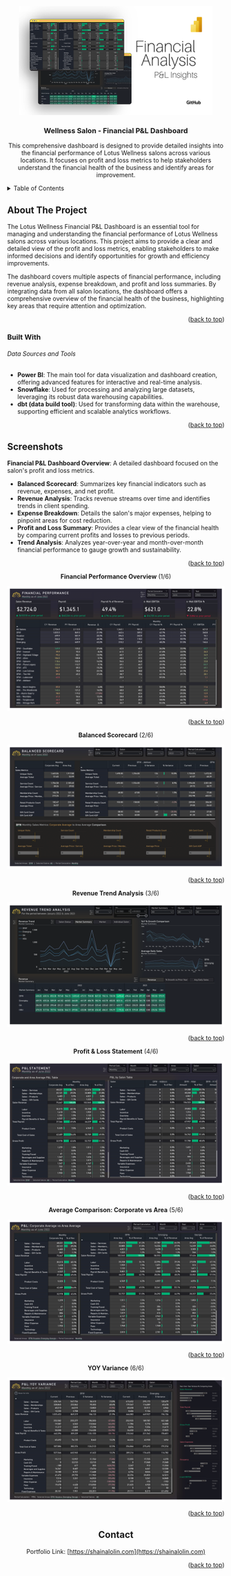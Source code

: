 <div id="top"></div>

<!-- PROJECT LOGO -->
<br />
<div align="center">
  <a href="https://github.com/slaisha/power-bi-finance-salon">
    <img src="images/Financial Thumbnail.png" alt="Logo" width="450">
  </a>

<h3 align="center">Wellness Salon - Financial P&L Dashboard</h3>

  <p align="center">

This comprehensive dashboard is designed to provide detailed insights into the financial performance of Lotus Wellness salons across various locations. It focuses on profit and loss metrics to help stakeholders understand the financial health of the business and identify areas for improvement.

  </p>
</div>



<!-- TABLE OF CONTENTS -->
<details>
  <summary>Table of Contents</summary>
  <ol>
    <li><a href="#about-the-project">About the Project</a></li>
    <li><a href="#built-with">Built With</a></li>
    <li><a href="#screenshots">Screenshots</a></li>
    <li><a href="#contact">Contact</a></li>
  </ol>
</details>



<!-- ABOUT THE PROJECT -->
## About The Project

<!-- [![Product Name Screen Shot][product-screenshot]](https://example.com) -->

The Lotus Wellness Financial P&L Dashboard is an essential tool for managing and understanding the financial performance of Lotus Wellness salons across various locations. This project aims to provide a clear and detailed view of the profit and loss metrics, enabling stakeholders to make informed decisions and identify opportunities for growth and efficiency improvements. 

The dashboard covers multiple aspects of financial performance, including revenue analysis, expense breakdown, and profit and loss summaries. By integrating data from all salon locations, the dashboard offers a comprehensive overview of the financial health of the business, highlighting key areas that require attention and optimization.

<p align="right">(<a href="#top">back to top</a>)</p>



### Built With
###### Data Sources and Tools
* **Power BI**: The main tool for data visualization and dashboard creation, offering advanced features for interactive and real-time analysis.
* **Snowflake**: Used for processing and analyzing large datasets, leveraging its robust data warehousing capabilities.
* **dbt (data build tool)**: Used for transforming data within the warehouse, supporting efficient and scalable analytics workflows.



<!-- 
* [React.js](https://reactjs.org/)
* [Vue.js](https://vuejs.org/)
* [Angular](https://angular.io/)
* [Svelte](https://svelte.dev/)
* [Laravel](https://laravel.com)
* [Bootstrap](https://getbootstrap.com)
* [JQuery](https://jquery.com) -->

<p align="right">(<a href="#top">back to top</a>)</p>



<!-- SCREENSHOTS -->
## Screenshots


**Financial P&L Dashboard Overview**: A detailed dashboard focused on the salon's profit and loss metrics.
- **Balanced Scorecard**: Summarizes key financial indicators such as revenue, expenses, and net profit.
- **Revenue Analysis**: Tracks revenue streams over time and identifies trends in client spending.
- **Expense Breakdown**: Details the salon's major expenses, helping to pinpoint areas for cost reduction.
- **Profit and Loss Summary**: Provides a clear view of the financial health by comparing current profits and losses to previous periods.
- **Trend Analysis**: Analyzes year-over-year and month-over-month financial performance to gauge growth and sustainability.



<p align="right">(<a href="#top">back to top</a>)</p>

<!-- Image Stack with GitHub Links -->
<div align="center">

<!-- Image with GitHub Link -->
<b>Financial Performance Overview</b> (1/6) 

<div>
  <a href="https://github.com/slaisha/power-bi-finance-salon/blob/master/images/Financial-Package-1.png">
    <img src="images/Financial-Package-1.png" style="max-width: 100%; height: auto;">
  </a>
</div>

<p align="right">(<a href="#top">back to top</a>)</p>
<b>Balanced Scorecard</b>  (2/6) 
<p>
<!-- Image with GitHub Link -->
<div>
  <a href="https://github.com/slaisha/power-bi-finance-salon/blob/master/images/Financial-Package-2.png">
    <img src="images/Financial-Package-2.png" style="max-width: 100%; height: auto;">
  </a>
</div>
<p align="right">(<a href="#top">back to top</a>)</p>
<b>Revenue Trend Analysis</b>  (3/6) 
<p>
<!-- Image with GitHub Link -->
<div>
  <a href="https://github.com/slaisha/power-bi-finance-salon/blob/master/images/Financial-Package-3.png">
    <img src="images/Financial-Package-3.png" style="max-width: 100%; height: auto;">
  </a>
</div>
<p align="right">(<a href="#top">back to top</a>)</p>
<b>Profit & Loss Statement</b>  (4/6) 
<p>
<!-- Image with GitHub Link -->
<div>
  <a href="https://github.com/slaisha/power-bi-finance-salon/blob/master/images/Financial-Package-4.png">
    <img src="images/Financial-Package-4.png" style="max-width: 100%; height: auto;">
  </a>
</div> 
<p align="right">(<a href="#top">back to top</a>)</p>


<!-- Image with GitHub Link -->
<b>Average Comparison: Corporate vs Area</b>  (5/6) 
<p>
<div>
  <a href="https://github.com/slaisha/power-bi-finance-salon/blob/master/images/Financial-Package-5.png">
    <img src="images/Financial-Package-5.png" style="max-width: 100%; height: auto;">
  </a>
</div>
<p align="right">(<a href="#top">back to top</a>)</p>


<!-- Image with GitHub Link -->
<b>YOY Variance</b>  (6/6)
<p>
<div>
  <a href="https://github.com/slaisha/power-bi-finance-salon/blob/master/images/Financial-Package-6.png">
    <img src="images/Financial-Package-6.png" style="max-width: 100%; height: auto;">
  </a>
</div>
<p align="right">(<a href="#top">back to top</a>)</p>





<!-- CONTACT -->
## Contact

Portfolio Link: [https://shainalolin.com](https://shainalolin.com)

<p align="right">(<a href="#top">back to top</a>)</p>




<!-- MARKDOWN LINKS & IMAGES -->
<!-- https://www.markdownguide.org/basic-syntax/#reference-style-links -->
[contributors-shield]: https://img.shields.io/github/contributors/github_username/repo_name.svg?style=for-the-badge
[contributors-url]: https://github.com/github_username/repo_name/graphs/contributors
[forks-shield]: https://img.shields.io/github/forks/github_username/repo_name.svg?style=for-the-badge
[forks-url]: https://github.com/github_username/repo_name/network/members
[stars-shield]: https://img.shields.io/github/stars/github_username/repo_name.svg?style=for-the-badge
[stars-url]: https://github.com/github_username/repo_name/stargazers
[issues-shield]: https://img.shields.io/github/issues/github_username/repo_name.svg?style=for-the-badge
[issues-url]: https://github.com/github_username/repo_name/issues
[license-shield]: https://img.shields.io/github/license/github_username/repo_name.svg?style=for-the-badge
[license-url]: https://github.com/github_username/repo_name/blob/master/LICENSE.txt
[linkedin-shield]: https://img.shields.io/badge/-LinkedIn-black.svg?style=for-the-badge&logo=linkedin&colorB=555
[linkedin-url]: https://linkedin.com/in/linkedin_username
[product-screenshot]: images/screenshot.png
[s1-screenshot]: images/Saffron-Autos-01.png
